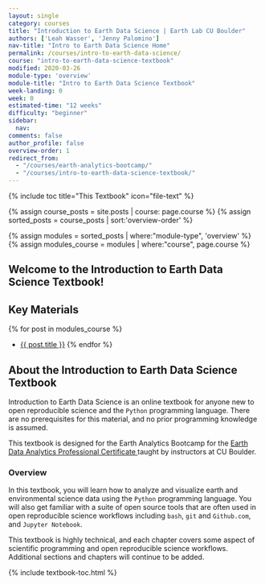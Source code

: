 ```yaml
---
layout: single
category: courses
title: "Introduction to Earth Data Science | Earth Lab CU Boulder"
authors: ['Leah Wasser', 'Jenny Palomino']
nav-title: "Intro to Earth Data Science Home"
permalink: /courses/intro-to-earth-data-science/
course: "intro-to-earth-data-science-textbook"
modified: 2020-03-26
module-type: 'overview'
module-title: "Intro to Earth Data Science Textbook"
week-landing: 0
week: 0
estimated-time: "12 weeks"
difficulty: "beginner"
sidebar:
  nav:
comments: false
author_profile: false
overview-order: 1
redirect_from:
  - "/courses/earth-analytics-bootcamp/"
  - "/courses/intro-to-earth-data-science-textbook/" 
---
```



{% include toc title="This Textbook" icon="file-text" %}

{% assign course_posts = site.posts | course: page.course %}
{% assign sorted_posts = course_posts | sort:'overview-order' %}

{% assign modules = sorted_posts | where:"module-type", 'overview' %}
{% assign modules_course = modules | where:"course", page.course %}

<div class="notice--info" markdown="1">

## <i class="fa fa-ship" aria-hidden="true"></i> Welcome to the Introduction to Earth Data Science Textbook!

## Key Materials

{% for post in modules_course %}
 * <a href="{{ site.url }}{{ post.permalink }}">{{ post.title }}</a>
{% endfor %}

</div>
<!-- an overview module specifies the overview content for the course including syllabus and any assignments  module-type: 'session' specified a week or a particular set of content surrounding a topic - eg internship seminar, etc -->

## About the Introduction to Earth Data Science Textbook

Introduction to Earth Data Science is an online textbook for anyone new to open reproducible science and the `Python` programming language. There are no prerequisites for this material, and no prior programming knowledge is assumed. 

This textbook is designed for the Earth Analytics Bootcamp for the <a href="https://www.colorado.edu/earthlab/earth-data-analytics-foundations-professional-certificate" target = "_blank">Earth Data Analytics Professional Certificate </a> taught by instructors at CU Boulder. 

### Overview 

In this textbook, you will learn how to analyze and visualize earth and environmental science data using the `Python` programming language. You will also get familiar with a suite of open source tools that are often used in open reproducible science workflows including `bash`, `git` and `Github.com`, and `Jupyter Notebook`.

This textbook is highly technical, and each chapter covers some aspect of scientific programming and open reproducible science workflows. Additional sections and chapters will continue to be added. 

{% include textbook-toc.html %}

